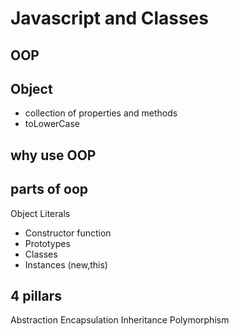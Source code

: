 # Javascript and Classes

## OOP

## Object

- collection of properties and methods
- toLowerCase

## why use OOP

## parts of oop
Object Literals

- Constructor function
- Prototypes
- Classes
- Instances (new,this)

## 4 pillars
Abstraction
Encapsulation
Inheritance
Polymorphism